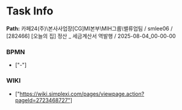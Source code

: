 # Task Info

**Path:** 카페24(주)\본사사업장\[CG]MI본부\MIH그룹\밸류업팀 / smlee06 / [282466] [오늘의 집] 정산 _ 세금계산서 역발행 / 2025-08-04_00-00-00

### BPMN
- ["-"]

### WIKI
- ["https://wiki.simplexi.com/pages/viewpage.action?pageId=2723468727"]

